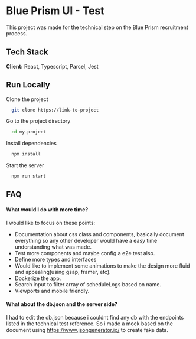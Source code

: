 
# Blue Prism UI - Test

This project was made for the technical step on the Blue Prism recruitment process.

## Tech Stack

**Client:** React, Typescript, Parcel, Jest


## Run Locally

Clone the project

```bash
  git clone https://link-to-project
```

Go to the project directory

```bash
  cd my-project
```

Install dependencies

```bash
  npm install
```

Start the server

```bash
  npm run start
```


## FAQ

#### What would I do with more time?

I would like to focus on these points:
- Documentation about css class and components, basically document everything so any other developer would have a easy time understanding what was made.
- Test more components and maybe config a e2e test also.
- Define more types and interfaces
- Would like to implement some animations to make the design more fluid and appealing(using gsap, framer, etc).
- Dockerize the app.
- Search input to filter array of scheduleLogs based on name.
- Viewports and mobile friendly.

#### What about the db.json and the server side?

I had to edit the db.json because i couldnt find any db with the endpoints listed in the technical test reference. So i made a mock based on the document using https://www.jsongenerator.io/ to create fake data.

